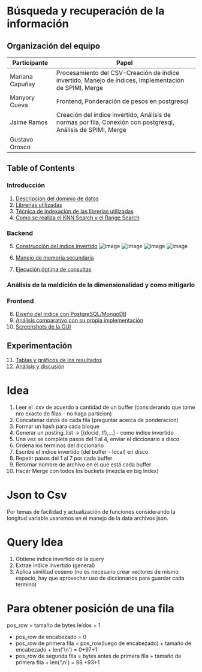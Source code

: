 # Búsqueda y recuperación de la información
## Organización del equipo
| Participante | Papel |
|--------------|--------------|
| Mariana Capuñay   | Procesamiento del CSV-Creación de índice invertido, Manejo de índices, Implementación de SPIMI, Merge |
| Manyory Cueva    | Frontend, Ponderación de pesos en postgresql  | 
| Jaime Ramos    |  Creación del índice invertido, Análisis de normas por fila, Conexión con postgresql, Análisis de SPIMI, Merge | 
| Gustavo Orosco  |  | 

## Table of Contents  
### Introducción
1. [Descripción del dominio de datos](#id1)
2. [Librerías utilizadas](#id2)
3. [Técnica de indexación de las librerías utilizadas](#id3)
4. [Como se realiza el KNN Search y el Range Search](#id4)
### Backend
5. [Construcción del índice invertido](#id5)
  ![image](https://github.com/Mariana-Capunay/Project2_db2/assets/91238621/68ba9e12-6761-48fd-b1bf-6b4b3e2a77f2)
  ![image](https://github.com/Mariana-Capunay/Project2_db2/assets/91238621/a9e361fd-31c2-499c-969e-925efc77349e)
  ![image](https://github.com/Mariana-Capunay/Project2_db2/assets/91238621/32144377-50dd-4869-a234-ca958c726704)
  ![image](https://github.com/Mariana-Capunay/Project2_db2/assets/91238621/4e898f6f-c08c-432a-865b-f32feb46caba)











7. [Manejo de memoria secundaria](#id6)
8. [Ejecución óptima de consultas](#id7)
### Análisis de la maldición de la dimensionalidad y como mitigarlo
### Frontend
8. [Diseño del índice con PostgreSQL/MongoDB](#id8)
9. [Análisis comparativo con su propia implementación](#id9)
10. [Screenshots de la GUI](#id10)
## Experimentación
11. [Tablas y gráficos de los resultados](#id11)
12. [Análisis y discusión](#id12)


# Idea
1. Leer el .csv de acuerdo a cantidad de un buffer (considerando que tome nro exacto de filas - no haga particion)
2. Concatenar datos de cada fila (preguntar acerca de ponderacion)
3. Formar un hash para cada bloque
4. Generar un posting_list -> [(docid, tf),...]  - como indice invertido
5. Una vez se completa pasos del 1 al 4, enviar el diccionario a disco
6. Ordena los terminos del diccionario
7. Escribe el indice invertido (del buffer - local) en disco
8. Repetir pasos del 1 al 7 por cada buffer
9. Retornar nombre de archivo en el que está cada buffer
10. Hacer Merge con todos los buckets  (mezcla en big Index)
    
# Json to Csv
Por temas de facilidad y actualización de funciones considerando la longitud variable  usaremos en el manejo de la data archivos json.

# Query Idea
1. Obtiene indice invertido de la query
2. Extrae indice invertido (general)
3. Aplica similitud coseno (no es necesario crear vectores de mismo espacio, hay que aprovechar uso de diccionarios para guardar cada termino)

# Para obtener posición de una fila
pos_row = tamaño de bytes leídos + 1
- pos_row de encabezado = 0
- pos_row de primera fila = pos_row(luego de encabezado) + tamaño de encabezado + len('\n') = 0+97+1
- pos_row de segunda fila = bytes antes de primera fila + tamaño de primera fila + len('\n') = 98 +93+1
